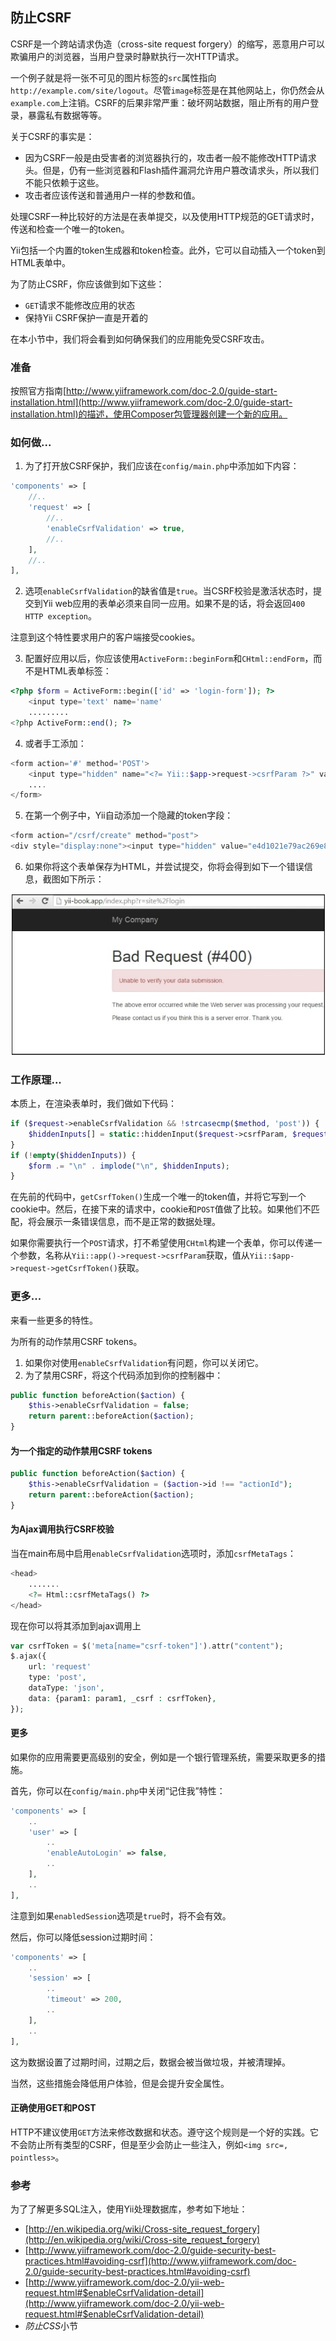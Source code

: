 ## 防止CSRF

CSRF是一个跨站请求伪造（cross-site request forgery）的缩写，恶意用户可以欺骗用户的浏览器，当用户登录时静默执行一次HTTP请求。

一个例子就是将一张不可见的图片标签的`src`属性指向`http://example.com/site/logout`。尽管`image`标签是在其他网站上，你仍然会从`example.com`上注销。CSRF的后果非常严重：破坏网站数据，阻止所有的用户登录，暴露私有数据等等。

关于CSRF的事实是：

- 因为CSRF一般是由受害者的浏览器执行的，攻击者一般不能修改HTTP请求头。但是，仍有一些浏览器和Flash插件漏洞允许用户篡改请求头，所以我们不能只依赖于这些。
- 攻击者应该传送和普通用户一样的参数和值。

处理CSRF一种比较好的方法是在表单提交，以及使用HTTP规范的GET请求时，传送和检查一个唯一的token。

Yii包括一个内置的token生成器和token检查。此外，它可以自动插入一个token到HTML表单中。

为了防止CSRF，你应该做到如下这些：

- `GET`请求不能修改应用的状态
- 保持Yii CSRF保护一直是开着的

在本小节中，我们将会看到如何确保我们的应用能免受CSRF攻击。

### 准备

按照官方指南[http://www.yiiframework.com/doc-2.0/guide-start-installation.html](http://www.yiiframework.com/doc-2.0/guide-start-installation.html)的描述，使用Composer包管理器创建一个新的应用。

### 如何做...

1. 为了打开放CSRF保护，我们应该在`config/main.php`中添加如下内容：

```php
'components' => [
    //..
    'request' => [
        //..
        'enableCsrfValidation' => true,
        //..
    ],
    //..
],
```

2. 选项`enableCsrfValidation`的缺省值是`true`。当CSRF校验是激活状态时，提交到Yii web应用的表单必须来自同一应用。如果不是的话，将会返回`400 HTTP exception`。

注意到这个特性要求用户的客户端接受cookies。

3. 配置好应用以后，你应该使用`ActiveForm::beginForm`和`CHtml::endForm`，而不是HTML表单标签：

```php
<?php $form = ActiveForm::begin(['id' => 'login-form']); ?>
    <input type='text' name='name'
    .........
<?php ActiveForm::end(); ?>
```

4. 或者手工添加：

```php
<form action='#' method='POST'>
    <input type="hidden" name="<?= Yii::$app->request->csrfParam ?>" value="<?=Yii::$app->request->getCsrfToken()?>" />
    ....
</form>
```

5. 在第一个例子中，Yii自动添加一个隐藏的token字段：

```php
<form action="/csrf/create" method="post">
<div style="display:none"><input type="hidden" value="e4d1021e79ac269e8d6289043a7a8bc154d7115a" name="YII_CSRF_TOKEN" />
```

6. 如果你将这个表单保存为HTML，并尝试提交，你将会得到如下一个错误信息，截图如下所示：

![](../images/507.png)

### 工作原理...

本质上，在渲染表单时，我们做如下代码：

```php
if ($request->enableCsrfValidation && !strcasecmp($method, 'post')) {
    $hiddenInputs[] = static::hiddenInput($request->csrfParam, $request->getCsrfToken());
}
if (!empty($hiddenInputs)) {
    $form .= "\n" . implode("\n", $hiddenInputs);
}
```

在先前的代码中，`getCsrfToken()`生成一个唯一的token值，并将它写到一个cookie中。然后，在接下来的请求中，cookie和`POST`值做了比较。如果他们不匹配，将会展示一条错误信息，而不是正常的数据处理。

如果你需要执行一个`POST`请求，打不希望使用`CHtml`构建一个表单，你可以传递一个参数，名称从`Yii::app()->request->csrfParam`获取，值从`Yii::$app->request->getCsrfToken()`获取。

### 更多...

来看一些更多的特性。

为所有的动作禁用CSRF tokens。

1. 如果你对使用`enableCsrfValidation`有问题，你可以关闭它。
2. 为了禁用CSRF，将这个代码添加到你的控制器中：

```php
public function beforeAction($action) {
    $this->enableCsrfValidation = false;
    return parent::beforeAction($action);
}
```

#### 为一个指定的动作禁用CSRF  tokens

```php
public function beforeAction($action) {
    $this->enableCsrfValidation = ($action->id !== "actionId");
    return parent::beforeAction($action);
}
```

#### 为Ajax调用执行CSRF校验

当在main布局中启用`enableCsrfValidation`选项时，添加`csrfMetaTags`：

```php
<head>
    .......
    <?= Html::csrfMetaTags() ?>
</head>
```

现在你可以将其添加到ajax调用上

```php
var csrfToken = $('meta[name="csrf-token"]').attr("content");
$.ajax({
    url: 'request'
    type: 'post',
    dataType: 'json',
    data: {param1: param1, _csrf : csrfToken},
});
```

#### 更多

如果你的应用需要更高级别的安全，例如是一个银行管理系统，需要采取更多的措施。

首先，你可以在`config/main.php`中关闭“记住我”特性：

```php
'components' => [
    ..
    'user' => [
        ..
        'enableAutoLogin' => false,
        ..
    ],
    ..
],
```

注意到如果`enabledSession`选项是`true`时，将不会有效。

然后，你可以降低session过期时间：

```php
'components' => [
    ..
    'session' => [
        ..
        'timeout' => 200,
        ..
    ],
    ..
],
```

这为数据设置了过期时间，过期之后，数据会被当做垃圾，并被清理掉。

当然，这些措施会降低用户体验，但是会提升安全属性。

#### 正确使用GET和POST

HTTP不建议使用`GET`方法来修改数据和状态。遵守这个规则是一个好的实践。它不会防止所有类型的CSRF，但是至少会防止一些注入，例如`<img src=, pointless>`。

### 参考

为了了解更多SQL注入，使用Yii处理数据库，参考如下地址：

- [http://en.wikipedia.org/wiki/Cross-site_request_forgery](http://en.wikipedia.org/wiki/Cross-site_request_forgery)
- [http://www.yiiframework.com/doc-2.0/guide-security-best-practices.html#avoiding-csrf](http://www.yiiframework.com/doc-2.0/guide-security-best-practices.html#avoiding-csrf)
- [http://www.yiiframework.com/doc-2.0/yii-web-request.html#$enableCsrfValidation-detail](http://www.yiiframework.com/doc-2.0/yii-web-request.html#$enableCsrfValidation-detail)
- *防止CSS*小节